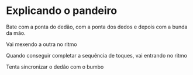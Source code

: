 # Explicando o pandeiro

Bate com a ponta do dedão, com a ponta dos dedos e depois com a bunda da mão.

Vai mexendo a outra no ritmo

Quando conseguir completar a sequência de toques, vai entrando no ritmo

Tenta sincronizar o dedão com o bumbo